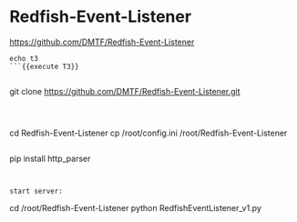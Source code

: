 
# Redfish-Event-Listener

 https://github.com/DMTF/Redfish-Event-Listener



```
echo t3
```{{execute T3}}


```
git clone https://github.com/DMTF/Redfish-Event-Listener.git
```{{execute  T3}}



```
cd Redfish-Event-Listener
cp /root/config.ini /root/Redfish-Event-Listener
```{{execute  T3}}

```
pip install http_parser
```{{execute  T3}}


start server:
```
cd /root/Redfish-Event-Listener
python RedfishEventListener_v1.py
```{{execute  T3}}
